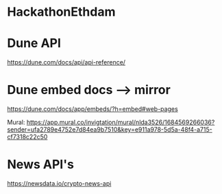 # HackathonEthdam

# Dune API
https://dune.com/docs/api/api-reference/
# Dune embed docs --> mirror
https://dune.com/docs/app/embeds/?h=embed#web-pages

Mural: https://app.mural.co/invigtation/mural/nlda3526/1684569266036?sender=ufa2789e4752e7d84ea9b7510&key=e911a978-5d5a-48f4-a715-cf7318c22c50


# News API's 
https://newsdata.io/crypto-news-api 
